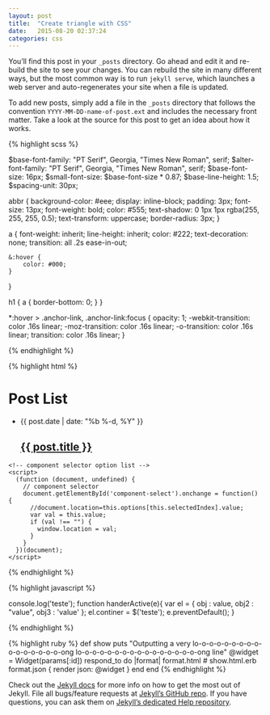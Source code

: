 ```yaml
---
layout: post
title:  "Create triangle with CSS"
date:   2015-08-20 02:37:24
categories: css
---
```


You’ll find this post in your `_posts` directory. Go ahead and edit it and re-build the site to see your changes. You can rebuild the site in many different ways, but the most common way is to run `jekyll serve`, which launches a web server and auto-regenerates your site when a file is updated.

To add new posts, simply add a file in the `_posts` directory that follows the convention `YYYY-MM-DD-name-of-post.ext` and includes the necessary front matter. Take a look at the source for this post to get an idea about how it works.


{% highlight scss %}

$base-font-family: "PT Serif", Georgia, "Times New Roman", serif;
$alter-font-family: "PT Serif", Georgia, "Times New Roman", serif;
$base-font-size:   16px;
$small-font-size:  $base-font-size * 0.87;
$base-line-height: 1.5;
$spacing-unit:     30px;

abbr {
    background-color: #eee;
    display: inline-block;
    padding: 3px;
    font-size: 13px;
    font-weight: bold;
    color: #555;
    text-shadow: 0 1px 1px rgba(255, 255, 255, 0.5);
    text-transform: uppercase;
    border-radius: 3px;
}

a {
	font-weight: inherit;
	line-height: inherit;
	color: #222;
	text-decoration: none;
	transition: all .2s ease-in-out;

	&:hover {
	    color: #000;
	}
}

h1 {
	a {
	    border-bottom: 0;
	}
}


*:hover > .anchor-link,
.anchor-link:focus {
    opacity: 1;
    -webkit-transition: color .16s linear;
    -moz-transition: color .16s linear;
    -o-transition: color .16s linear;
    transition: color .16s linear;
}

{% endhighlight %}

{% highlight html %}
	<div class="home">
	  <h1 class="page-heading">Post List</h1>
	  <ul class="post-list">
	      <li>
	        <span class="post-meta">{{ post.date | date: "%b %-d, %Y" }}</span>
	        <h2>
	          <a class="post-link" href="{{ post.url | prepend: site.baseurl }}">{{ post.title }}</a>
	        </h2>
	      </li>
	  </ul>
	</div>

	<!-- component selector option list -->
	<script>    
	  (function (document, undefined) {
	    // component selector
	    document.getElementById('component-select').onchange = function() {
	      //document.location=this.options[this.selectedIndex].value;
	      var val = this.value;
	      if (val !== "") {
	        window.location = val;
	      }
	    }
	  })(document);
	</script>

{% endhighlight %}

{% highlight javascript %}

console.log('teste');
function handerActive(e){
	var el = {
		obj : value,
		obj2 : "value",
		obj3 : 'value'
	};
	el.continer = $('teste');
	e.preventDefault();
}
	
<script>    
  (function (document, undefined) {
    // component selector
    document.getElementById('component-select').onchange = function() {
      //document.location=this.options[this.selectedIndex].value;
      var val = this.value;
      if (val !== "") {
        window.location = val;
      }
    }
  })(document);

</script>


{% endhighlight %}

{% highlight ruby %}
def show
  puts "Outputting a very lo-o-o-o-o-o-o-o-o-o-o-o-o-o-o-o-ong lo-o-o-o-o-o-o-o-o-o-o-o-o-o-o-o-ong line"
  @widget = Widget(params[:id])
  respond_to do |format|
    format.html # show.html.erb
    format.json { render json: @widget }
  end
end
{% endhighlight %}


Check out the [Jekyll docs][jekyll] for more info on how to get the most out of Jekyll. File all bugs/feature requests at [Jekyll’s GitHub repo][jekyll-gh]. If you have questions, you can ask them on [Jekyll’s dedicated Help repository][jekyll-help].

[jekyll]:      http://jekyllrb.com
[jekyll-gh]:   https://github.com/jekyll/jekyll
[jekyll-help]: https://github.com/jekyll/jekyll-help
